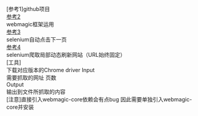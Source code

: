 [参考1]github项目   
[参考2](https://blog.csdn.net/panchang199266/article/details/85413746)  
webmagic框架运用  
[参考3 ](https://blog.csdn.net/zbj18314469395/article/details/100642086)  
selenium自动点击下一页  
[参考4](https://blog.csdn.net/Eastmount/article/details/80088948)  
selenium爬取局部动态刷新网站（URL始终固定）  
[工具]    
下载对应版本的Chrome driver
Input   
需要抓取的网址 页数  
Output  
输出到文件所抓取的内容  
[注意]直接引入webmagic-core依赖会有点bug 因此需要单独引入webmagic-core并安装
